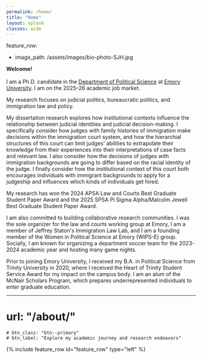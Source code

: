 ```yaml
---
permalink: /home/
title: "Home"
layout: splash
classes: wide
---
```


feature_row:
  - image_path: /assets/images/bio-photo-SJH.jpg

  **Welcome!** <br /> <br /> I am a Ph.D. candidate in the [Department of Political Science](http://polisci.emory.edu/home/index.html) at [Emory University](https://www.emory.edu/home/index.html). I am on the 2025–26 academic job market. <br />

My research focuses on judicial politics, bureaucratic politics, and immigration law and policy. <br />

My dissertation research explores how institutional contexts influence the relationship between judicial identities and judicial decision-making. I specifically consider how judges with family histories of immigration make decisions within the immigration court system, and how the hierarchial structures of this court can limit judges' abilities to extrapolate their knowledge from their experiences into their interpretations of case facts and relevant law. I also consider how the decisions of judges with immigration backgrounds are going to differ based on the racial identity of the judge. I finally consider how the institutional context of this court both encourages individuals with immigrant backgrounds to apply for a judgeship and influences which kinds of individuals get hired. <br />

My research has won the 2024 APSA Law and Courts Best Graduate Student Paper Award and the 2025 SPSA Pi Sigma Alpha/Malcolm Jewell Best Graduate Student Paper Award. <br />

I am also committed to building collaborative research communities. I was the sole organizer for the law and courts working group at Emory, I am a member of Jeffrey Staton's Immigration Law Lab, and I am a founding member of the Women in Political Science at Emory (WIPS-E) group. Socially, I am known for organizing a department soccer team for the 2023-2024 academic year and hosting many game nights. <br />

Prior to joining Emory University, I received my B.A. in Political Science from Trinity University in 2020, where I received the Heart of Trinity Student Service Award for my impact on the campus body. I am an alum of the McNair Scholars Program, which prepares underrepresented individuals to enter graduate education. <br />
   
---

# url: "/about/"
    # btn_class: "btn--primary"
    # btn_label: "Explore my academic journey and research endeavors"    

<!-- {% include feature_row id="intro" type="center" %} -->

{% include feature_row id="feature_row" type="left" %}
